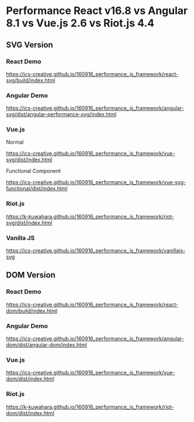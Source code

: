 # Performance React v16.8 vs Angular 8.1 vs Vue.js 2.6 vs Riot.js 4.4

## SVG Version

### React Demo
https://ics-creative.github.io/160916_performance_js_framework/react-svg/build/index.html

### Angular Demo
https://ics-creative.github.io/160916_performance_js_framework/angular-svg/dist/angular-performance-svg/index.html

### Vue.js
Normal

https://ics-creative.github.io/160916_performance_js_framework/vue-svg/dist/index.html

Functional Component

https://ics-creative.github.io/160916_performance_js_framework/vue-svg-functional/dist/index.html

### Riot.js

https://k-kuwahara.github.io/160916_performance_js_framework/riot-svg/dist/index.html


### Vanilla JS
https://ics-creative.github.io/160916_performance_js_framework/vanillajs-svg

## DOM Version

### React Demo
https://ics-creative.github.io/160916_performance_js_framework/react-dom/build/index.html

### Angular Demo
https://ics-creative.github.io/160916_performance_js_framework/angular-dom/dist/angular-dom/index.html

### Vue.js
https://ics-creative.github.io/160916_performance_js_framework/vue-dom/dist/index.html

### Riot.js

https://k-kuwahara.github.io/160916_performance_js_framework/riot-dom/dist/index.html

